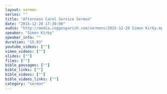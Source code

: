 ```yaml
---
layout: sermon
series: ""
title: "Afternoon Carol Service Sermon"
date: "2015-12-20 17:30:00"
audio: "http://media.coggesparish.com/sermons/2015-12-20 Simon Kirby.mp3"
speaker: "Simon Kirby"
speaker_info: ""
duration: "15.03"
youtube_videos: [""]
vimeo_videos: [""]
slides: [""]
files: [""]
bible_passages: [""]
bible_links: [""]
bible_videos: [""]
bible_videos_links: [""]
category: "sermon"
---
```

